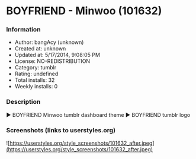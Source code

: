 # BOYFRIEND - Minwoo (101632)

### Information
- Author: bangAcy (unknown)
- Created at: unknown
- Updated at: 5/17/2014, 9:08:05 PM
- License: NO-REDISTRIBUTION
- Category: tumblr
- Rating: undefined
- Total installs: 32
- Weekly installs: 0


### Description
► BOYFRIEND Minwoo tumblr dashboard theme 
► BOYFRIEND tumblr logo


### Screenshots (links to userstyles.org)
![https://userstyles.org/style_screenshots/101632_after.jpeg](https://userstyles.org/style_screenshots/101632_after.jpeg)


